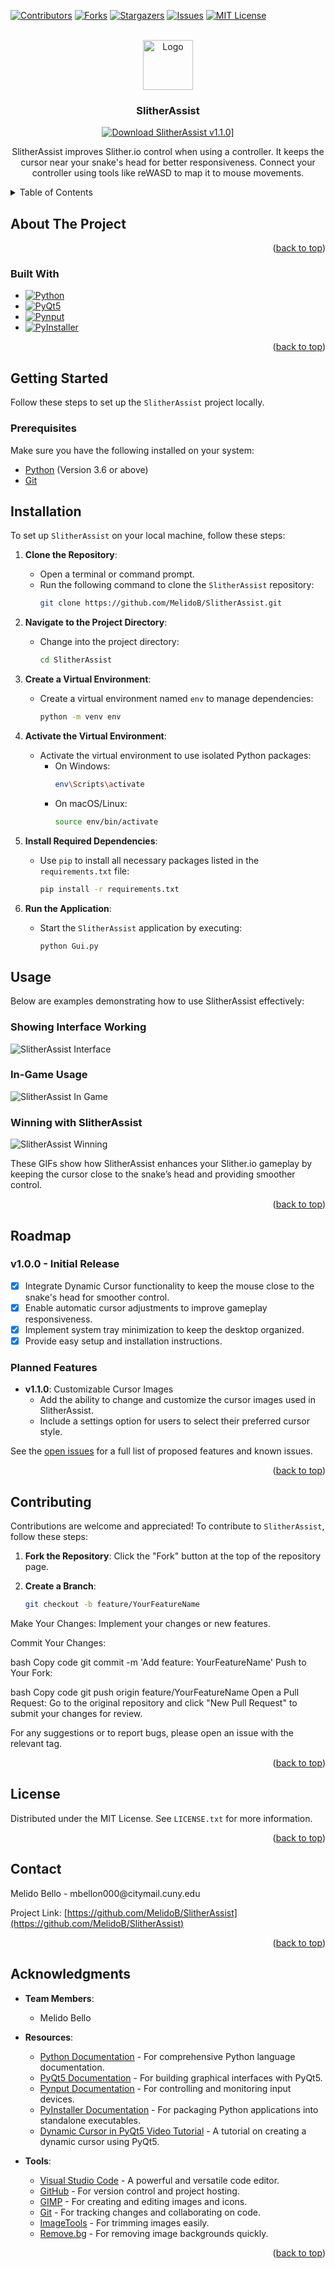 <!-- Improved compatibility of back to top link: See: https://github.com/othneildrew/Best-README-Template/pull/73 -->
<a name="readme-top"></a>
<!--
*** Thanks for checking out the Best-README-Template. If you have a suggestion
*** that would make this better, please fork the repo and create a pull request
*** or simply open an issue with the tag "enhancement".
*** Don't forget to give the project a star!
*** Thanks again! Now go create something AMAZING! :D
-->



<!-- PROJECT SHIELDS -->
<!--
*** I'm using markdown "reference style" links for readability.
*** Reference links are enclosed in brackets [x] instead of parentheses ( ).
*** See the bottom of this document for the declaration of the reference variables
*** for contributors-url, forks-url, etc. This is an optional, concise syntax you may use.
*** https://www.markdownguide.org/basic-syntax/#reference-style-links
-->
[![Contributors][contributors-shield]][contributors-url]
[![Forks][forks-shield]][forks-url]
[![Stargazers][stars-shield]][stars-url]
[![Issues][issues-shield]][issues-url]
[![MIT License][license-shield]][license-url]


<!-- PROJECT LOGO -->
<br />
<div align="center">
  <a href="https://github.com/MelidoB/SlitherAssist">
    <img src="https://github.com/MelidoB/SlitherAssist/blob/feature/integrate-dynamic-cursor/assets/Logo.webp" alt="Logo" width="80" height="80">
  </a>

<h3 align="center">SlitherAssist</h3>

[![Download SlitherAssist v1.1.0](https://img.shields.io/badge/Download-v1.1.0-blue?style=for-the-badge&logo=github)](https://github.com/MelidoB/SlitherAssist/releases/tag/v1.1.0)]

<p></p>
  <p>
    SlitherAssist improves Slither.io control when using a controller. It keeps the cursor near your snake's head for better responsiveness. Connect your controller using tools like reWASD to map it to mouse movements.


  </p>
</div>



<!-- TABLE OF CONTENTS -->
<details>
  <summary>Table of Contents</summary>
  <ol>
    <li>
      <a href="#about-the-project">About The Project</a>
      <ul>
        <li><a href="#built-with">Built With</a></li>
      </ul>
    </li>
    <li>
      <a href="#getting-started">Getting Started</a>
      <ul>
        <li><a href="#prerequisites">Prerequisites</a></li>
        <li><a href="#installation">Installation</a></li>
      </ul>
    </li>
    <li><a href="#usage">Usage</a></li>
    <li><a href="#roadmap">Roadmap</a></li>
    <li><a href="#contributing">Contributing</a></li>
    <li><a href="#license">License</a></li>
    <li><a href="#contact">Contact</a></li>
    <li><a href="#acknowledgments">Acknowledgments</a></li>
  </ol>
</details>



<!-- ABOUT THE PROJECT -->
## About The Project

<p align="right">(<a href="#readme-top">back to top</a>)</p>



### Built With

* [![Python][Python]][Python-url]
* [![PyQt5][PyQt5]][PyQt5-url]
* [![Pynput][Pynput]][Pynput-url]
* [![PyInstaller][PyInstaller]][PyInstaller-url]

<p align="right">(<a href="#readme-top">back to top</a>)</p>



<!-- GETTING STARTED -->
## Getting Started

Follow these steps to set up the `SlitherAssist` project locally.

### Prerequisites

Make sure you have the following installed on your system:

* [Python](https://www.python.org/downloads/) (Version 3.6 or above)
* [Git](https://git-scm.com/)

## Installation

To set up `SlitherAssist` on your local machine, follow these steps:

1. **Clone the Repository**:
   - Open a terminal or command prompt.
   - Run the following command to clone the `SlitherAssist` repository:
     ```bash
     git clone https://github.com/MelidoB/SlitherAssist.git
     ```

2. **Navigate to the Project Directory**:
   - Change into the project directory:
     ```bash
     cd SlitherAssist
     ```

3. **Create a Virtual Environment**:
   - Create a virtual environment named `env` to manage dependencies:
     ```bash
     python -m venv env
     ```

4. **Activate the Virtual Environment**:
   - Activate the virtual environment to use isolated Python packages:
     - On Windows:
       ```bash
       env\Scripts\activate
       ```
     - On macOS/Linux:
       ```bash
       source env/bin/activate
       ```

5. **Install Required Dependencies**:
   - Use `pip` to install all necessary packages listed in the `requirements.txt` file:
     ```bash
     pip install -r requirements.txt
     ```

6. **Run the Application**:
   - Start the `SlitherAssist` application by executing:
     ```bash
     python Gui.py
     ```


<!-- USAGE EXAMPLES -->
## Usage

Below are examples demonstrating how to use SlitherAssist effectively:

### Showing Interface Working
![SlitherAssist Interface](https://github.com/MelidoB/SlitherAssist/blob/feature/integrate-dynamic-cursor/assets/SlitherAssist_Interface.gif?raw=true)

### In-Game Usage
![SlitherAssist In Game](https://github.com/MelidoB/SlitherAssist/blob/feature/integrate-dynamic-cursor/assets/SlitherAssist_In_Game.gif?raw=true)

### Winning with SlitherAssist
![SlitherAssist Winning](https://github.com/MelidoB/SlitherAssist/blob/feature/integrate-dynamic-cursor/assets/SlitherAssist_Winning.gif?raw=true)

These GIFs show how SlitherAssist enhances your Slither.io gameplay by keeping the cursor close to the snake’s head and providing smoother control.

<p align="right">(<a href="#readme-top">back to top</a>)</p>



<!-- ROADMAP -->
## Roadmap

### v1.0.0 - Initial Release
- [x] Integrate Dynamic Cursor functionality to keep the mouse close to the snake's head for smoother control.
- [x] Enable automatic cursor adjustments to improve gameplay responsiveness.
- [x] Implement system tray minimization to keep the desktop organized.
- [x] Provide easy setup and installation instructions.

### Planned Features
- **v1.1.0**: Customizable Cursor Images
  - Add the ability to change and customize the cursor images used in SlitherAssist.
  - Include a settings option for users to select their preferred cursor style.

See the [open issues](https://github.com/MelidoB/SlitherAssist/issues) for a full list of proposed features and known issues.

<p align="right">(<a href="#readme-top">back to top</a>)</p>



<!-- CONTRIBUTING -->
## Contributing

Contributions are welcome and appreciated! To contribute to `SlitherAssist`, follow these steps:

1. **Fork the Repository**: Click the "Fork" button at the top of the repository page.

2. **Create a Branch**: 
   ```bash
   git checkout -b feature/YourFeatureName
Make Your Changes: Implement your changes or new features.

Commit Your Changes:

bash
Copy code
git commit -m 'Add feature: YourFeatureName'
Push to Your Fork:

bash
Copy code
git push origin feature/YourFeatureName
Open a Pull Request: Go to the original repository and click "New Pull Request" to submit your changes for review.

For any suggestions or to report bugs, please open an issue with the relevant tag.

<p align="right">(<a href="#readme-top">back to top</a>)</p>



<!-- LICENSE -->
## License

Distributed under the MIT License. See `LICENSE.txt` for more information.

<p align="right">(<a href="#readme-top">back to top</a>)</p>



<!-- CONTACT -->
## Contact
<p>Melido Bello - mbellon000@citymail.cuny.edu</p>

Project Link: [https://github.com/MelidoB/SlitherAssist](https://github.com/MelidoB/SlitherAssist)

<p align="right">(<a href="#readme-top">back to top</a>)</p>



<!-- ACKNOWLEDGMENTS -->
## Acknowledgments

- **Team Members**: 
  - Melido Bello

- **Resources**:
  - [Python Documentation](https://docs.python.org/3/) - For comprehensive Python language documentation.
  - [PyQt5 Documentation](https://www.riverbankcomputing.com/static/Docs/PyQt5/) - For building graphical interfaces with PyQt5.
  - [Pynput Documentation](https://pynput.readthedocs.io/en/latest/) - For controlling and monitoring input devices.
  - [PyInstaller Documentation](https://pyinstaller.readthedocs.io/en/stable/) - For packaging Python applications into standalone executables.
  - [Dynamic Cursor in PyQt5 Video Tutorial](https://www.youtube.com/watch?v=-a4XPffa8Xg) - A tutorial on creating a dynamic cursor using PyQt5.

- **Tools**:
  - [Visual Studio Code](https://code.visualstudio.com/) - A powerful and versatile code editor.
  - [GitHub](https://github.com/) - For version control and project hosting.
  - [GIMP](https://www.gimp.org/) - For creating and editing images and icons.
  - [Git](https://git-scm.com/) - For tracking changes and collaborating on code.
  - [ImageTools](https://www.imagetools.org/trim) - For trimming images easily.
  - [Remove.bg](https://www.remove.bg/upload) - For removing image backgrounds quickly.

<p align="right">(<a href="#readme-top">back to top</a>)</p>




<!-- MARKDOWN LINKS & IMAGES -->
<!-- https://www.markdownguide.org/basic-syntax/#reference-style-links -->
[contributors-shield]: https://img.shields.io/github/contributors/github_username/repo_name.svg?style=for-the-badge
[contributors-url]: https://github.com/MelidoB/SlitherAssist/graphs/contributors
[forks-shield]: https://img.shields.io/github/forks/github_username/repo_name.svg?style=for-the-badge
[forks-url]: https://github.com/MelidoB/SlitherAssist/network/members
[stars-shield]: https://img.shields.io/github/stars/github_username/repo_name.svg?style=for-the-badge
[stars-url]: https://github.com/MelidoB/SlitherAssist/stargazers
[issues-shield]: https://img.shields.io/github/issues/github_username/repo_name.svg?style=for-the-badge
[issues-url]: https://github.com/MelidoB/SlitherAssist/issues
[license-shield]: https://img.shields.io/github/license/github_username/repo_name.svg?style=for-the-badge
[license-url]: https://github.com/MelidoB/SlitherAssist/blob/master/LICENSE.txt

[Python]: https://img.shields.io/badge/Python-3776AB?style=for-the-badge&logo=python&logoColor=white
[Python-url]: https://www.python.org/
[PyQt5]: https://img.shields.io/badge/PyQt5-41CD52?style=for-the-badge&logo=Qt&logoColor=white
[PyQt5-url]: https://riverbankcomputing.com/software/pyqt/intro
[Pynput]: https://img.shields.io/badge/Pynput-4C4C4C?style=for-the-badge
[Pynput-url]: https://pypi.org/project/pynput/
[PyInstaller]: https://img.shields.io/badge/PyInstaller-00C8FF?style=for-the-badge&logo=pyinstaller&logoColor=white
[PyInstaller-url]: https://www.pyinstaller.org/
